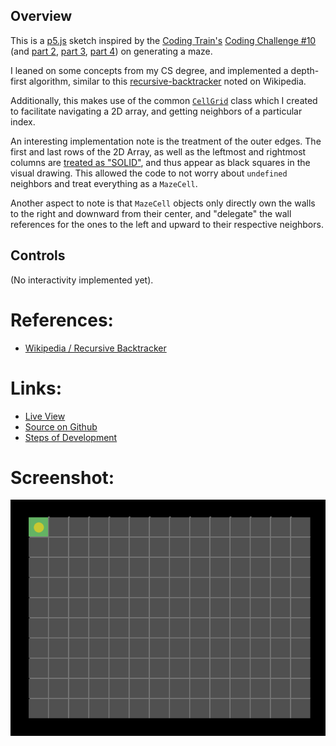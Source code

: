 ## Overview

This is a [p5.js][p5js-home] sketch inspired by the [Coding Train's][coding-train] [Coding Challenge #10][ct-challenge-10] (and [part 2][ct-challenge-10-p2], [part 3][ct-challenge-10-p3], [part 4][ct-challenge-10-p4]) on generating a maze.

I leaned on some concepts from my CS degree, and implemented a depth-first algorithm, similar to this [recursive-backtracker][wikipedia-recursive-backtracker] noted on Wikipedia.

Additionally, this makes use of the common [`CellGrid`][code-cell-grid] class which I created to facilitate navigating a 2D array, and getting neighbors of a particular index.

An interesting implementation note is the treatment of the outer edges. The first and last rows of the 2D Array, as well as the leftmost and rightmost columns are [treated as "SOLID"][code-solid-edges], and thus appear as black squares in the visual drawing. This allowed the code to not worry about `undefined` neighbors and treat everything as a `MazeCell`.

Another aspect to note is that `MazeCell` objects only directly own the walls to the right and downward from their center, and "delegate" the wall references for the ones to the left and upward to their respective neighbors.

## Controls

(No interactivity implemented yet).

# References:
* [Wikipedia / Recursive Backtracker][wikipedia-recursive-backtracker]

# Links: 

* [Live View][live-view]
* [Source on Github][source-code]
* [Steps of Development][source-pull-request]

# Screenshot:

![screenshot][screenshot-01]

[code-cell-grid]: https://github.com/brianhonohan/sketchbook/blob/master/js/models/cell_grid.js
[code-solid-edges]: https://github.com/brianhonohan/sketchbook/pull/36/commits/d45c2a33dbd929542cb049cd362b93cc19d83254#diff-3aaf45e2829e81db9f98500685d1d96fR31

[p5js-home]: https://p5js.org/
[source-code]: https://github.com/brianhonohan/sketchbook/tree/master/p5js/coding-challenges/maze-generator/
[live-view]: https://brianhonohan.com/sketchbook/p5js/coding-challenges/maze-generator/
[source-pull-request]: https://github.com/brianhonohan/sketchbook/pull/36
[screenshot-01]: ./screencapture-01.gif

[coding-train]: https://thecodingtrain.com/
[ct-challenge-10]: https://www.youtube.com/watch?v=HyK_Q5rrcr4&list=PLRqwX-V7Uu6ZiZxtDDRCi6uhfTH4FilpH&index=10
[ct-challenge-10-p2]: https://www.youtube.com/watch?v=D8UgRyRnvXU&index=11&list=PLRqwX-V7Uu6ZiZxtDDRCi6uhfTH4FilpH
[ct-challenge-10-p3]: https://www.youtube.com/watch?v=8Ju_uxJ9v44&index=12&list=PLRqwX-V7Uu6ZiZxtDDRCi6uhfTH4FilpH
[ct-challenge-10-p4]: https://www.youtube.com/watch?v=_p5IH0L63wo&index=13&list=PLRqwX-V7Uu6ZiZxtDDRCi6uhfTH4FilpH

[wikipedia-recursive-backtracker]: https://en.wikipedia.org/wiki/Maze_generation_algorithm#Depth-first_search
